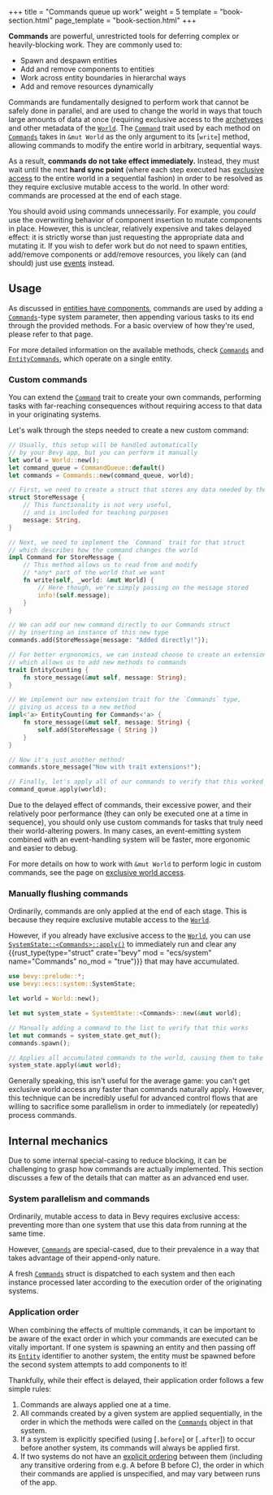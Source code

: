 +++
title = "Commands queue up work"
weight = 5
template = "book-section.html"
page_template = "book-section.html"
+++

**Commands** are powerful, unrestricted tools for deferring complex or heavily-blocking work.
They are commonly used to:

- Spawn and despawn entities
- Add and remove components to entities
- Work across entity boundaries in hierarchal ways
- Add and remove resources dynamically

Commands are fundamentally designed to perform work that cannot be safely done in parallel, and are used to change the world in ways that touch large amounts of data at once (requiring exclusive access to the [archetypes](../../game-logic/system-ordering/_index.md) and other metadata of the [`World`].
The [`Command`] trait used by each method on [`Commands`] takes in `&mut World` as the only argument to its [`write`] method, allowing commands to modify the entire world in arbitrary, sequential ways.

As a result, **commands do not take effect immediately.**
Instead, they must wait until the next **hard sync point** (where each step executed has  [exclusive access](../exclusive-world-access/_index.md) to the entire world in a sequential fashion) in order to be resolved as they require exclusive mutable access to the world.
In other word: commands are processed at the end of each stage.

You should avoid using commands unnecessarily.
For example, you *could* use the overwriting behavior of component insertion to mutate components in place.
However, this is unclear, relatively expensive and takes delayed effect: it is strictly worse than just requesting the appropriate data and mutating it.
If you wish to defer work but do not need to spawn entities, add/remove components or add/remove resources, you likely can (and should) just use [events](../../game-logic/events/_index.md) instead.

[`Command`]: https://docs.rs/bevy/0.6.0/bevy/ecs/system/trait.Command.html
[`Commands`]: https://docs.rs/bevy/0.6.0/bevy/ecs/system/struct.Commands.html
[`World`]: https://docs.rs/bevy/0.6.0/bevy/ecs/world/struct.World.html

## Usage

As discussed in [entities have components](../entities-components/_index.md), commands are used by adding a [`Commands`]-type system parameter, then appending various tasks to its end through the provided methods.
For a basic overview of how they're used, please refer to that page.

For more detailed information on the available methods, check [`Commands`] and [`EntityCommands`], which operate on a single entity.

[`EntityCommands`]: https://docs.rs/bevy/0.6.0/bevy/ecs/system/struct.EntityCommands.html

### Custom commands

You can extend the [`Command`] trait to create your own commands, performing tasks with far-reaching consequences without requiring access to that data in your originating systems.

Let's walk through the steps needed to create a new custom command:

```rust
// Usually, this setup will be handled automatically
// by your Bevy app, but you can perform it manually
let world = World::new();
let command_queue = CommandQueue::default()
let commands = Commands::new(command_queue, world);

// First, we need to create a struct that stores any data needed by the command
struct StoreMessage {
    // This functionality is not very useful,
    // and is included for teaching purposes
    message: String,
}

// Next, we need to implement the `Command` trait for that struct
// which describes how the command changes the world
impl Command for StoreMessage {
    // This method allows us to read from and modify
    // *any* part of the world that we want
    fn write(self, _world: &mut World) {
        // Here though, we're simply passing on the message stored
        info!(self.message);
    }
}

// We can add our new command directly to our Commands struct
// by inserting an instance of this new type
commands.add(StoreMessage{message: "Added directly!"});

// For better ergnonomics, we can instead choose to create an extension trait,
// which allows us to add new methods to commands
trait EntityCounting {
    fn store_message(&mut self, message: String);
}

// We implement our new extension trait for the `Commands` type,
// giving us access to a new method
impl<'a> EntityCounting for Commands<'a> {
    fn store_message(&mut self, message: String) {
        self.add(StoreMessage { String })
    }
}

// Now it's just another method!
commands.store_message("Now with trait extensions!");

// Finally, let's apply all of our commands to verify that this worked as we hoped
command_queue.apply(world);
```

Due to the delayed effect of commands, their excessive power, and their relatively poor performance (they can only be executed one at a time in sequence), you should only use custom commands for tasks that truly need their world-altering powers.
In many cases, an event-emitting system combined with an event-handling system will be faster, more ergonomic and easier to debug.

For more details on how to work with `&mut World` to perform logic in custom commands, see the page on [exclusive world access](../exclusive-world-access/_index.md).

### Manually flushing commands

Ordinarily, commands are only applied at the end of each stage.
This is because they require exclusive mutable access to the [`World`].

However, if you already have exclusive access to the [`World`], you can use [`SystemState::<Commands>::apply()`] to immediately run and clear any {{rust_type(type="struct" crate="bevy" mod = "ecs/system" name="Commands" no_mod = "true")}} that may have accumulated.

```rust
use bevy::prelude::*;
use bevy::ecs::system::SystemState;

let world = World::new();

let mut system_state = SystemState::<Commands>::new(&mut world);

// Manually adding a command to the list to verify that this works
let mut commands = system_state.get_mut();
commands.spawn();

// Applies all accumulated commands to the world, causing them to take immediate effect
system_state.apply(&mut world);
```

Generally speaking, this isn't useful for the average game: you can't get exclusive world access any faster than commands naturally apply.
However, this technique can be incredibly useful for advanced control flows that are willing to sacrifice some parallelism in order to immediately (or repeatedly) process commands.

[`SystemState::<Commands>::apply()`]: https://docs.rs/bevy/latest/bevy/ecs/system/struct.SystemState#method.apply

## Internal mechanics

Due to some internal special-casing to reduce blocking, it can be challenging to grasp how commands are actually implemented.
This section discusses a few of the details that can matter as an advanced end user.

### System parallelism and commands

Ordinarily, mutable access to data in Bevy requires exclusive access: preventing more than one system that use this data from running at the same time.

However, [`Commands`] are special-cased, due to their prevalence in a way that takes advantage of their append-only nature.

A fresh [`Commands`] struct is dispatched to each system and then each instance processed later according to the execution order of the originating systems.

### Application order

When combining the effects of multiple commands, it can be important to be aware of the exact order in which your commands are executed can be vitally important.
If one system is spawning an entity and then passing off its [`Entity`] identifier to another system, the entity must be spawned before the second system attempts to add components to it!

Thankfully, while their effect is delayed, their application order follows a few simple rules:

1. Commands are always applied one at a time.
2. All commands created by a given system are applied sequentially, in the order in which the methods were called on the [`Commands`] object in that system.
3. If a system is explicitly specified (using [`.before`] or [`.after`]) to occur before another system, its commands will always be applied first.
4. If two systems do not have an [explicit ordering](../../game-logic/system-ordering/_index.md) between them (including any transitive ordering from e.g. A before B before C), the order in which their commands are applied is unspecified, and may vary between runs of the app.

[`Entity`]: https://docs.rs/bevy/0.6.0/bevy/ecs/entity/struct.Entity.html
